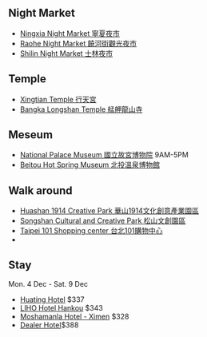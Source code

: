 
## Night Market  
- [Ningxia Night Market 寧夏夜市](https://www.google.com/maps/place/Ningxia+Night+Market/@25.0391947,121.5085607,13.5z/data=!4m6!3m5!1s0x3442a96b56cf45c5:0xa2e6923fa27a10b4!8m2!3d25.0562572!4d121.5153568!16s%2Fg%2F11b6z295dn?entry=ttu)
- [Raohe Night Market 饒河街觀光夜市](https://www.google.com/maps/place/Raohe+Night+Market/@25.0465628,121.519121,13.5z/data=!4m6!3m5!1s0x3442ab9c0db4a583:0x3da21183815df6f6!8m2!3d25.0508835!4d121.5774993!16s%2Fm%2F03c71n_?entry=ttu)
- [Shilin Night Market 士林夜市](https://www.google.com/maps/place/Shilin+Night+Market/@25.0721258,121.5151022,13.46z/data=!3m1!5s0x3442aeb00c7fecbb:0xc0060360854178c2!4m6!3m5!1s0x3442aeb1c4fdaf05:0xe7c26dbe86e7f929!8m2!3d25.0879869!4d121.5242024!16zL20vMDZsc2Iz?entry=ttu)

## Temple  
- [Xingtian Temple 行天宮](https://www.google.com/maps/place/Xingtian+Temple/@25.0676004,121.5219347,14z/data=!4m6!3m5!1s0x3442a959a9ce781b:0xb0c2ef0be716c094!8m2!3d25.0628658!4d121.5338733!16s%2Fm%2F03gw9cc?entry=ttu)
- [Bangka Longshan Temple 艋舺龍山寺](https://www.google.com/maps/place/Bangka+Longshan+Temple/@25.0403961,121.4956973,14z/data=!4m6!3m5!1s0x3442a9a8d7e7de09:0xf8e8335e58c41c8a!8m2!3d25.0373106!4d121.4998654!16zL20vMDM0Mms0?entry=ttu)

## Meseum 
- [National Palace Museum 國立故宮博物院](https://www.google.com/maps/place/National+Palace+Museum/@25.0592523,121.5198307,12.5z/data=!3m1!5s0x3442ac3b2ddb9a43:0x7a84c798191dd2cf!4m6!3m5!1s0x3442ac3acd404a7d:0x5d6d7018397a09c1!8m2!3d25.1023554!4d121.5484925!16zL20vMGhod2w?entry=ttu) 9AM-5PM
- [Beitou Hot Spring Museum 北投溫泉博物館](https://www.google.com/maps/place/Beitou+Hot+Spring+Museum/@25.1364551,121.5017376,16.5z/data=!3m1!5s0x3442ae44c2a6f701:0x748f2436572c1f88!4m6!3m5!1s0x3442ae50f43af1e9:0xadf18f29697c0a3c!8m2!3d25.1365694!4d121.50715!16s%2Fm%2F0w1f5bb?entry=ttu)

## Walk around  
- [Huashan 1914 Creative Park 華山1914文化創意產業園區](https://www.google.com/maps/place/Huashan+1914+Creative+Park/@25.0519076,121.5310351,14z/data=!4m6!3m5!1s0x3442a96523e0246d:0xf1c9276707165c71!8m2!3d25.0440698!4d121.5293583!16s%2Fm%2F0wxxqsv?entry=ttu)
- [Songshan Cultural and Creative Park 松山文創園區](https://www.google.com/maps/place/Songshan+Cultural+and+Creative+Park/@25.0512078,121.5415065,14z/data=!3m1!5s0x3442abbf5a40857f:0xd65d84e9e47fae2c!4m6!3m5!1s0x3442abbf23ce4b3b:0xc82b0f87ff7df9dc!8m2!3d25.0438366!4d121.5606383!16s%2Fm%2F0wy6b4b?entry=ttu)
- [Taipei 101 Shopping center 台北101購物中心](https://www.google.com/maps/place/Taipei+101+Shopping+center/@25.0452652,121.5339144,14z/data=!4m6!3m5!1s0x3442abb6da80a7ad:0xacc4d11dc963103c!8m2!3d25.0341222!4d121.5640212!16s%2Fg%2F11fx91ft3n?entry=ttu)
- 


## Stay  
Mon. 4 Dec - Sat. 9 Dec 
- [Huating Hotel](https://www.booking.com/hotel/tw/taipei-circle-stay.en-gb.html?aid=356980&label=gog235jc-1FCAso5wFCEnRhaXBlaS1jaXJjbGUtc3RheUgJWANoD4gBAZgBCbgBF8gBDNgBAegBAfgBAogCAagCA7gC1OC2qQbAAgHSAiQzMTAyMTk4NC0xZWYyLTRmOGYtYThhYS04YzEyZjQ1ZTJiZmTYAgXgAgE&sid=135beb01a08ec21a8f0fd4d761234666&all_sr_blocks=403896502_179234322_0_0_0;checkin=2023-12-04;checkout=2023-12-09;dest_id=-2637882;dest_type=city;dist=0;group_adults=2;group_children=0;hapos=1;highlighted_blocks=403896502_179234322_0_0_0;hpos=1;matching_block_id=403896502_179234322_0_0_0;no_rooms=1;req_adults=2;req_children=0;room1=A%2CA;sb_price_type=total;sr_order=popularity;sr_pri_blocks=403896502_179234322_0_0_0__684000;srepoch=1697493196;srpvid=5c7999e3621901c7;type=total;ucfs=1&#hotelTmpl) $337  
- [LIHO Hotel Hankou](https://www.booking.com/hotel/tw/xi-men-ri-ji-liu-fu-guan-diary-of-ximen-ii.en-gb.html?aid=2127514&label=metagha-link-MRAU-hotel-1456576_dev-desktop_los-5_bw-48_dow-Monday_defdate-0_room-0_gstadt-2_rateid-public_aud-0_gacid-_mcid-10_ppa-0_clrid-0_ad-0_gstkid-0_checkin-20231204&sid=135beb01a08ec21a8f0fd4d761234666&all_sr_blocks=147587101_362054911_2_0_0;checkin=2023-12-04;checkout=2023-12-09;dest_id=-2637882;dest_type=city;dist=0;group_adults=2;group_children=0;hapos=4;highlighted_blocks=147587101_362054911_2_0_0;hpos=4;matching_block_id=147587101_362054911_2_0_0;no_rooms=1;req_adults=2;req_children=0;room1=A%2CA;sb_price_type=total;sr_order=popularity;sr_pri_blocks=147587101_362054911_2_0_0__696150;srepoch=1697493417;srpvid=48959a51a3b40194;type=total;ucfs=1&#map_closed)  $343  
- [Moshamanla Hotel - Ximen](https://www.booking.com/hotel/tw/taipei-gosleep.en-gb.html?aid=2127514&label=metagha-link-MRAU-hotel-1456576_dev-desktop_los-5_bw-48_dow-Monday_defdate-0_room-0_gstadt-2_rateid-public_aud-0_gacid-_mcid-10_ppa-0_clrid-0_ad-0_gstkid-0_checkin-20231204&sid=135beb01a08ec21a8f0fd4d761234666&all_sr_blocks=35752701_333330693_2_0_0;checkin=2023-12-04;checkout=2023-12-09;dest_id=-2637882;dest_type=city;dist=0;group_adults=2;group_children=0;hapos=6;highlighted_blocks=35752701_333330693_2_0_0;hpos=6;matching_block_id=35752701_333330693_2_0_0;nflt=price%3DAUD-70-90-1;no_rooms=1;req_adults=2;req_children=0;room1=A%2CA;sb_price_type=total;sr_order=popularity;sr_pri_blocks=35752701_333330693_2_0_0__739500;srepoch=1697493700;srpvid=48959a51a3b40194;type=total;ucfs=1&#_) $328  
- [Dealer Hotel](https://www.booking.com/hotel/tw/the-dealer-hotel.en-gb.html?aid=2127514&label=metagha-link-MRAU-hotel-1456576_dev-desktop_los-5_bw-48_dow-Monday_defdate-0_room-0_gstadt-2_rateid-public_aud-0_gacid-_mcid-10_ppa-0_clrid-0_ad-0_gstkid-0_checkin-20231204&sid=135beb01a08ec21a8f0fd4d761234666&checkin=2023-12-04&checkout=2023-12-09&dest_id=-2637882&dest_type=city&dist=0&do_availability_check=1&group_adults=1&group_children=0&hp_avform=1&hp_group_set=0&no_rooms=1&origin=hp&sb_price_type=total&src=hotel&type=total&#availability_target)$388
